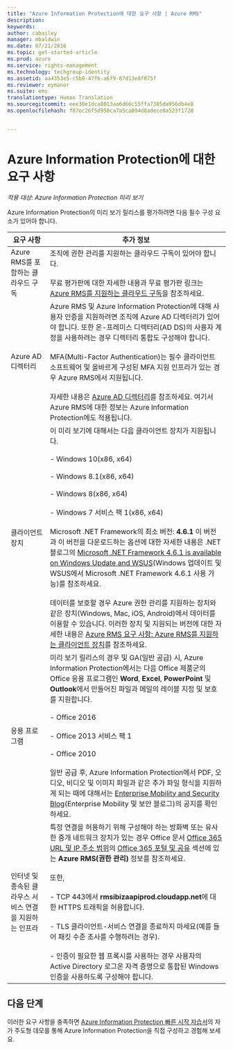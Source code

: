 ```yaml
---
title: "Azure Information Protection에 대한 요구 사항 | Azure RMS"
description: 
keywords: 
author: cabailey
manager: mbaldwin
ms.date: 07/21/2016
ms.topic: get-started-article
ms.prod: azure
ms.service: rights-management
ms.technology: techgroup-identity
ms.assetid: aa4353e5-c5b0-47f6-a6f9-87d13e8f075f
ms.reviewer: eymanor
ms.suite: ems
translationtype: Human Translation
ms.sourcegitcommit: eee30e1dca8013aa6d66c55ffa7385da956db4e8
ms.openlocfilehash: f87ec26f5d950ca7a5ca894d8adece8a523f1728


---
```


# Azure Information Protection에 대한 요구 사항

*적용 대상: Azure Information Protection 미리 보기*


Azure Information Protection의 미리 보기 릴리스를 평가하려면 다음 필수 구성 요소가 있어야 합니다. 

|요구 사항|추가 정보|
|---------------|--------------------|
|Azure RMS를 포함하는 클라우드 구독|조직에 권한 관리를 지원하는 클라우드 구독이 있어야 합니다.<br /><br />무료 평가판에 대한 자세한 내용과 무료 평가판 링크는 [Azure RMS를 지원하는 클라우드 구독](../get-started/requirements-subscriptions.md)을 참조하세요.|
|Azure AD 디렉터리|Azure RMS 및 Azure Information Protection에 대해 사용자 인증을 지원하려면 조직에 Azure AD 디렉터리가 있어야 합니다. 또한 온-프레미스 디렉터리(AD DS)의 사용자 계정을 사용하려는 경우 디렉터리 통합도 구성해야 합니다.<br /><br />MFA(Multi-Factor Authentication)는 필수 클라이언트 소프트웨어 및 올바르게 구성된 MFA 지원 인프라가 있는 경우 Azure RMS에서 지원됩니다.<br /><br />자세한 내용은 [Azure AD 디렉터리](../get-started/requirements-azure-ad.md)를 참조하세요. 여기서 Azure RMS에 대한 정보는 Azure Information Protection에도 적용됩니다.|
|클라이언트 장치|이 미리 보기에 대해서는 다음 클라이언트 장치가 지원됩니다.<br /><br />- Windows 10(x86, x64)<br /><br />- Windows 8.1(x86, x64)<br /><br />- Windows 8(x86, x64)<br /><br />- Windows 7 서비스 팩 1(x86, x64)<br /><br />Microsoft .NET Framework의 최소 버전: **4.6.1** 이 버전과 이 버전을 다운로드하는 옵션에 대한 자세한 내용은 .NET 블로그의 [Microsoft .NET Framework 4.6.1 is available on Windows Update and WSUS](https://blogs.msdn.microsoft.com/dotnet/2016/01/26/microsoft-net-framework-4-6-1-is-available-on-windows-update-and-wsus/)(Windows 업데이트 및 WSUS에서 Microsoft .NET Framework 4.6.1 사용 가능)를 참조하세요.<br /><br />데이터를 보호할 경우 Azure 권한 관리를 지원하는 장치와 같은 장치(Windows, Mac, iOS, Android)에서 데이터를 이용할 수 있습니다. 이러한 장치 및 지원되는 버전에 대한 자세한 내용은 [Azure RMS 요구 사항: Azure RMS를 지원하는 클라이언트 장치](../get-started/requirements-client-devices.md)를 참조하세요.|
|응용 프로그램|미리 보기 릴리스의 경우 및 GA(일반 공급) 시, Azure Information Protection에서는 다음 Office 제품군의 Office 응용 프로그램인 **Word**, **Excel**, **PowerPoint** 및 **Outlook**에서 만들어진 파일과 메일의 레이블 지정 및 보호를 지원합니다.<br /><br />- Office 2016<br /><br />- Office 2013 서비스 팩 1<br /><br />- Office 2010<br /><br />일반 공급 후, Azure Information Protection에서 PDF, 오디오, 비디오 및 이미지 파일과 같은 추가 파일 형식을 지원하게 되는 때에 대해서는 [Enterprise Mobility and Security Blog](https://blogs.technet.microsoft.com/enterprisemobility/?product=azure-rights-management-services)(Enterprise Mobility 및 보안 블로그)의 공지를 확인하세요.|
|인터넷 및 종속된 클라우스 서비스 연결을 지원하는 인프라|특정 연결을 허용하기 위해 구성해야 하는 방화벽 또는 유사한 중개 네트워크 장치가 있는 경우 Office 문서 [Office 365 URL 및 IP 주소 범위](https://support.office.com/en-US/article/Office-365-URLs-and-IP-address-ranges-8548a211-3fe7-47cb-abb1-355ea5aa88a2)의 [Office 365 포털 및 공유](https://support.office.com/article/Office-365-URLs-and-IP-address-ranges-8548a211-3fe7-47cb-abb1-355ea5aa88a2#BKMK_Portal-identity) 섹션에 있는 **Azure RMS(권한 관리)** 정보를 참조하세요.<br /><br />또한,<br /><br />- TCP 443에서 **rmsibizaapiprod.cloudapp.net**에 대한 HTTPS 트래픽을 허용합니다.<br /><br />- TLS 클라이언트-서비스 연결을 종료하지 마세요(예를 들어 패킷 수준 조사를 수행하려는 경우). <br /><br />- 인증이 필요한 웹 프록시를 사용하는 경우 사용자의 Active Directory 로그온 자격 증명으로 통합된 Windows 인증을 사용하도록 구성해야 합니다.|

## 다음 단계

이러한 요구 사항을 충족하면 [Azure Information Protection 빠른 시작 자습서](infoprotect-quick-start-tutorial.md)의 자가 주도형 데모를 통해 Azure Information Protection을 직접 구성하고 경험해 보세요.




<!--HONumber=Jul16_HO3-->


